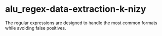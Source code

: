 # alu_regex-data-extraction-k-nizy
 The regular expressions are designed to handle the most common formats while avoiding false positives.
